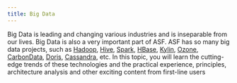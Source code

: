 ```yaml
---
title: Big Data
---
```


Big Data is leading and changing various industries and is inseparable from our lives. Big Data is also a very important part of ASF. ASF has so many big data projects, such as [Hadoop](https://hadoop.apache.org), [Hive](https://hive.apache.org), [Spark](https://spark.apache.org), [HBase](https://hbase.apache.org), [Kylin](https://kylin.apache.org), [Ozone](https://ozone.apache.org), [CarbonData](https://carbondata.apache.org), [Doris](https://doris.apache.org),  [Cassandra](https://cassandra.apache.org), etc. In this topic, you will learn the cutting-edge trends of these technologies and the practical experience, principles, architecture analysis and other exciting content from first-line users
